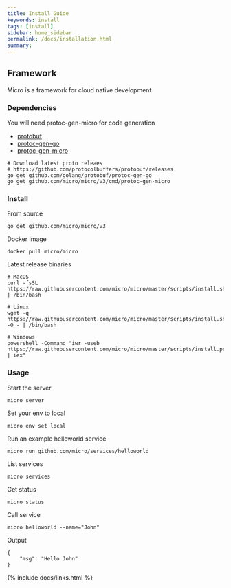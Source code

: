 ```yaml
---
title: Install Guide
keywords: install
tags: [install]
sidebar: home_sidebar
permalink: /docs/installation.html
summary: 
---
```


## Framework

Micro is a framework for cloud native development

### Dependencies

You will need protoc-gen-micro for code generation

- [protobuf](https://github.com/golang/protobuf)
- [protoc-gen-go](https://github.com/golang/protobuf/tree/master/protoc-gen-go)
- [protoc-gen-micro](https://github.com/micro/micro/tree/master/cmd/protoc-gen-micro)

```
# Download latest proto releaes
# https://github.com/protocolbuffers/protobuf/releases
go get github.com/golang/protobuf/protoc-gen-go
go get github.com/micro/micro/v3/cmd/protoc-gen-micro
```

### Install

From source

```
go get github.com/micro/micro/v3
```

Docker image

```
docker pull micro/micro
```

Latest release binaries

```
# MacOS
curl -fsSL https://raw.githubusercontent.com/micro/micro/master/scripts/install.sh | /bin/bash

# Linux
wget -q  https://raw.githubusercontent.com/micro/micro/master/scripts/install.sh -O - | /bin/bash

# Windows
powershell -Command "iwr -useb https://raw.githubusercontent.com/micro/micro/master/scripts/install.ps1 | iex"
```

### Usage

Start the server

```shell
micro server
```

Set your env to local

```shell
micro env set local
```

Run an example helloworld service

```shell
micro run github.com/micro/services/helloworld
```

List services

```shell
micro services
```

Get status

```shell
micro status
```

Call service

```shell
micro helloworld --name="John"
```

Output

```shell
{
	"msg": "Hello John"
}
```

{% include docs/links.html %}

